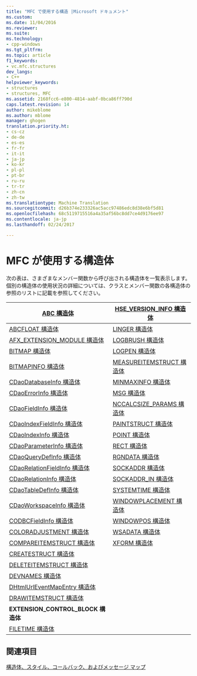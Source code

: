 ```yaml
---
title: "MFC で使用する構造 |Microsoft ドキュメント"
ms.custom: 
ms.date: 11/04/2016
ms.reviewer: 
ms.suite: 
ms.technology:
- cpp-windows
ms.tgt_pltfrm: 
ms.topic: article
f1_keywords:
- vc.mfc.structures
dev_langs:
- C++
helpviewer_keywords:
- structures
- structures, MFC
ms.assetid: 2168fcc6-e800-4814-aabf-0bca86ff790d
caps.latest.revision: 14
author: mikeblome
ms.author: mblome
manager: ghogen
translation.priority.ht:
- cs-cz
- de-de
- es-es
- fr-fr
- it-it
- ja-jp
- ko-kr
- pl-pl
- pt-br
- ru-ru
- tr-tr
- zh-cn
- zh-tw
ms.translationtype: Machine Translation
ms.sourcegitcommit: d26b374e233326ac5acc97486edc8d38e6bf5d81
ms.openlocfilehash: 68c5119715516a4a35af56bc8dd7ce4d9176ee97
ms.contentlocale: ja-jp
ms.lasthandoff: 02/24/2017

---
```

# <a name="structures-used-by-mfc"></a>MFC が使用する構造体
次の表は、さまざまなメンバー関数から呼び出される構造体を一覧表示します。 個別の構造体の使用状況の詳細については、クラスとメンバー関数の各構造体の参照のリストに記載を参照してください。  
  
|[ABC 構造体](../../mfc/reference/abc-structure.md)|[HSE_VERSION_INFO 構造体](../../mfc/reference/hse-version-info-structure.md)|  
|--------------------------------------------------------------------------------------------------------------|-----------------------------------------------------------------------------------------------------------------------------|  
|[ABCFLOAT 構造体](../../mfc/reference/abcfloat-structure.md)|[LINGER 構造体](../../mfc/reference/linger-structure.md)|  
|[AFX_EXTENSION_MODULE 構造体](../../mfc/reference/afx-extension-module-structure.md)|[LOGBRUSH 構造体](../../mfc/reference/logbrush-structure.md)|  
|[BITMAP 構造体](../../mfc/reference/bitmap-structure.md)|[LOGPEN 構造体](../../mfc/reference/logpen-structure.md)|  
|[BITMAPINFO 構造体](../../mfc/reference/bitmapinfo-structure.md)|[MEASUREITEMSTRUCT 構造体](../../mfc/reference/measureitemstruct-structure.md)|  
|[CDaoDatabaseInfo 構造体](../../mfc/reference/cdaodatabaseinfo-structure.md)|[MINMAXINFO 構造体](../../mfc/reference/minmaxinfo-structure.md)|  
|[CDaoErrorInfo 構造体](../../mfc/reference/cdaoerrorinfo-structure.md)|[MSG 構造体](../../mfc/reference/msg-structure1.md)|  
|[CDaoFieldInfo 構造体](../../mfc/reference/cdaofieldinfo-structure.md)|[NCCALCSIZE_PARAMS 構造体](../../mfc/reference/nccalcsize-params-structure.md)|  
|[CDaoIndexFieldInfo 構造体](../../mfc/reference/cdaoindexfieldinfo-structure.md)|[PAINTSTRUCT 構造体](../../mfc/reference/paintstruct-structure.md)|  
|[CDaoIndexInfo 構造体](../../mfc/reference/cdaoindexinfo-structure.md)|[POINT 構造体](../../mfc/reference/point-structure1.md)|  
|[CDaoParameterInfo 構造体](../../mfc/reference/cdaoparameterinfo-structure.md)|[RECT 構造体](../../mfc/reference/rect-structure1.md)|  
|[CDaoQueryDefInfo 構造体](../../mfc/reference/cdaoquerydefinfo-structure.md)|[RGNDATA 構造体](../../mfc/reference/rgndata-structure.md)|  
|[CDaoRelationFieldInfo 構造体](../../mfc/reference/cdaorelationfieldinfo-structure.md)|[SOCKADDR 構造体](../../mfc/reference/sockaddr-structure.md)|  
|[CDaoRelationInfo 構造体](../../mfc/reference/cdaorelationinfo-structure.md)|[SOCKADDR_IN 構造体](../../mfc/reference/sockaddr-in-structure.md)|  
|[CDaoTableDefInfo 構造体](../../mfc/reference/cdaotabledefinfo-structure.md)|[SYSTEMTIME 構造体](systemtime-structure1.md)
|[CDaoWorkspaceInfo 構造体](../../mfc/reference/cdaoworkspaceinfo-structure.md)|[WINDOWPLACEMENT 構造体](../../mfc/reference/windowplacement-structure.md)|  
|[CODBCFieldInfo 構造体](../../mfc/reference/codbcfieldinfo-structure.md)|[WINDOWPOS 構造体](../../mfc/reference/windowpos-structure1.md)  
|[COLORADJUSTMENT 構造体](../../mfc/reference/coloradjustment-structure.md)|[WSADATA 構造体](../../mfc/reference/wsadata-structure.md)|  
|[COMPAREITEMSTRUCT 構造体](../../mfc/reference/compareitemstruct-structure.md)|[XFORM 構造体](../../mfc/reference/xform-structure.md)|  
|[CREATESTRUCT 構造体](../../mfc/reference/createstruct-structure.md)||  
|[DELETEITEMSTRUCT 構造体](../../mfc/reference/deleteitemstruct-structure.md)||  
|[DEVNAMES 構造体](../../mfc/reference/devnames-structure.md)||  
|[DHtmlUrlEventMapEntry 構造体](../../mfc/reference/dhtmlurleventmapentry-structure.md)||  
|[DRAWITEMSTRUCT 構造体](../../mfc/reference/drawitemstruct-structure.md)||  
|**EXTENSION_CONTROL_BLOCK 構造体**||  
|[FILETIME 構造体](../../mfc/reference/filetime-structure.md)  
  
## <a name="see-also"></a>関連項目  
 [構造体、スタイル、コールバック、およびメッセージ マップ](../../mfc/reference/structures-styles-callbacks-and-message-maps.md)


